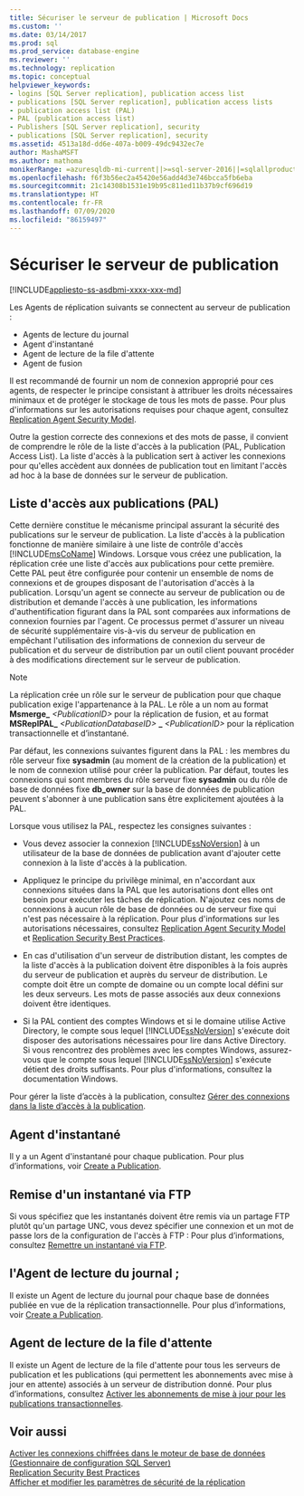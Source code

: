 ```yaml
---
title: Sécuriser le serveur de publication | Microsoft Docs
ms.custom: ''
ms.date: 03/14/2017
ms.prod: sql
ms.prod_service: database-engine
ms.reviewer: ''
ms.technology: replication
ms.topic: conceptual
helpviewer_keywords:
- logins [SQL Server replication], publication access list
- publications [SQL Server replication], publication access lists
- publication access list (PAL)
- PAL (publication access list)
- Publishers [SQL Server replication], security
- publications [SQL Server replication], security
ms.assetid: 4513a18d-dd6e-407a-b009-49dc9432ec7e
author: MashaMSFT
ms.author: mathoma
monikerRange: =azuresqldb-mi-current||>=sql-server-2016||=sqlallproducts-allversions
ms.openlocfilehash: f6f3b56ec2a45420e56add4d3e746bcca5fb6eba
ms.sourcegitcommit: 21c14308b1531e19b95c811ed11b37b9cf696d19
ms.translationtype: HT
ms.contentlocale: fr-FR
ms.lasthandoff: 07/09/2020
ms.locfileid: "86159497"
---
```

# <a name="secure-the-publisher"></a>Sécuriser le serveur de publication
[!INCLUDE[appliesto-ss-asdbmi-xxxx-xxx-md](../../../includes/applies-to-version/sql-asdbmi.md)]
  
Les Agents de réplication suivants se connectent au serveur de publication :  
  
-   Agents de lecture du journal
-   Agent d'instantané
-   Agent de lecture de la file d'attente  
-   Agent de fusion  
  
 Il est recommandé de fournir un nom de connexion approprié pour ces agents, de respecter le principe consistant à attribuer les droits nécessaires minimaux et de protéger le stockage de tous les mots de passe. Pour plus d'informations sur les autorisations requises pour chaque agent, consultez [Replication Agent Security Model](../../../relational-databases/replication/security/replication-agent-security-model.md).  
  
 Outre la gestion correcte des connexions et des mots de passe, il convient de comprendre le rôle de la liste d'accès à la publication (PAL, Publication Access List). La liste d'accès à la publication sert à activer les connexions pour qu'elles accèdent aux données de publication tout en limitant l'accès ad hoc à la base de données sur le serveur de publication.  
  
## <a name="publication-access-list"></a>Liste d'accès aux publications (PAL)  
 Cette dernière constitue le mécanisme principal assurant la sécurité des publications sur le serveur de publication. La liste d'accès à la publication fonctionne de manière similaire à une liste de contrôle d'accès [!INCLUDE[msCoName](../../../includes/msconame-md.md)] Windows. Lorsque vous créez une publication, la réplication crée une liste d'accès aux publications pour cette première. Cette PAL peut être configurée pour contenir un ensemble de noms de connexions et de groupes disposant de l'autorisation d'accès à la publication. Lorsqu'un agent se connecte au serveur de publication ou de distribution et demande l'accès à une publication, les informations d'authentification figurant dans la PAL sont comparées aux informations de connexion fournies par l'agent. Ce processus permet d'assurer un niveau de sécurité supplémentaire vis-à-vis du serveur de publication en empêchant l'utilisation des informations de connexion du serveur de publication et du serveur de distribution par un outil client pouvant procéder à des modifications directement sur le serveur de publication.  
  
> [!NOTE]  
>  La réplication crée un rôle sur le serveur de publication pour que chaque publication exige l'appartenance à la PAL. Le rôle a un nom au format **Msmerge_** _\<PublicationID>_ pour la réplication de fusion, et au format **MSReplPAL_** _\<PublicationDatabaseID>_ **_** _\<PublicationID>_ pour la réplication transactionnelle et d’instantané.  
  
 Par défaut, les connexions suivantes figurent dans la PAL : les membres du rôle serveur fixe **sysadmin** (au moment de la création de la publication) et le nom de connexion utilisé pour créer la publication. Par défaut, toutes les connexions qui sont membres du rôle serveur fixe **sysadmin** ou du rôle de base de données fixe **db_owner** sur la base de données de publication peuvent s'abonner à une publication sans être explicitement ajoutées à la PAL.  
  
 Lorsque vous utilisez la PAL, respectez les consignes suivantes :  
  
-   Vous devez associer la connexion [!INCLUDE[ssNoVersion](../../../includes/ssnoversion-md.md)] à un utilisateur de la base de données de publication avant d'ajouter cette connexion à la liste d'accès à la publication.  
  
-   Appliquez le principe du privilège minimal, en n'accordant aux connexions situées dans la PAL que les autorisations dont elles ont besoin pour exécuter les tâches de réplication. N'ajoutez ces noms de connexions à aucun rôle de base de données ou de serveur fixe qui n'est pas nécessaire à la réplication. Pour plus d'informations sur les autorisations nécessaires, consultez [Replication Agent Security Model](../../../relational-databases/replication/security/replication-agent-security-model.md) et [Replication Security Best Practices](../../../relational-databases/replication/security/replication-security-best-practices.md).  
  
-   En cas d'utilisation d'un serveur de distribution distant, les comptes de la liste d'accès à la publication doivent être disponibles à la fois auprès du serveur de publication et auprès du serveur de distribution. Le compte doit être un compte de domaine ou un compte local défini sur les deux serveurs. Les mots de passe associés aux deux connexions doivent être identiques.  
  
-   Si la PAL contient des comptes Windows et si le domaine utilise Active Directory, le compte sous lequel [!INCLUDE[ssNoVersion](../../../includes/ssnoversion-md.md)] s'exécute doit disposer des autorisations nécessaires pour lire dans Active Directory. Si vous rencontrez des problèmes avec les comptes Windows, assurez-vous que le compte sous lequel [!INCLUDE[ssNoVersion](../../../includes/ssnoversion-md.md)] s'exécute détient des droits suffisants. Pour plus d'informations, consultez la documentation Windows.  
  
 Pour gérer la liste d’accès à la publication, consultez [Gérer des connexions dans la liste d’accès à la publication](../../../relational-databases/replication/security/manage-logins-in-the-publication-access-list.md).  
  
## <a name="snapshot-agent"></a>Agent d'instantané  
 Il y a un Agent d'instantané pour chaque publication. Pour plus d’informations, voir [Create a Publication](../../../relational-databases/replication/publish/create-a-publication.md).  
  
## <a name="ftp-snapshot-delivery"></a>Remise d'un instantané via FTP  
 Si vous spécifiez que les instantanés doivent être remis via un partage FTP plutôt qu'un partage UNC, vous devez spécifier une connexion et un mot de passe lors de la configuration de l'accès à FTP : Pour plus d’informations, consultez [Remettre un instantané via FTP](../../../relational-databases/replication/publish/deliver-a-snapshot-through-ftp.md).  
  
## <a name="log-reader-agent"></a>l'Agent de lecture du journal ;  
 Il existe un Agent de lecture du journal pour chaque base de données publiée en vue de la réplication transactionnelle. Pour plus d’informations, voir [Create a Publication](../../../relational-databases/replication/publish/create-a-publication.md).  
  
## <a name="queue-reader-agent"></a>Agent de lecture de la file d'attente  
 Il existe un Agent de lecture de la file d'attente pour tous les serveurs de publication et les publications (qui permettent les abonnements avec mise à jour en attente) associés à un serveur de distribution donné. Pour plus d’informations, consultez [Activer les abonnements de mise à jour pour les publications transactionnelles](../../../relational-databases/replication/publish/enable-updating-subscriptions-for-transactional-publications.md).  
  
## <a name="see-also"></a>Voir aussi  
 [Activer les connexions chiffrées dans le moteur de base de données &#40;Gestionnaire de configuration SQL Server&#41;](../../../database-engine/configure-windows/enable-encrypted-connections-to-the-database-engine.md)   
 [Replication Security Best Practices](../../../relational-databases/replication/security/replication-security-best-practices.md)   
 [Afficher et modifier les paramètres de sécurité de la réplication](../../../relational-databases/replication/security/view-and-modify-replication-security-settings.md)  
  
  
